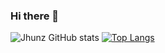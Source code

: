 ### Hi there 👋

![Jhunz GitHub stats](https://github-readme-stats.vercel.app/api?username=Jhun260Sloth&theme=midnight-purple&show_icons=true)
[![Top Langs](https://github-readme-stats.vercel.app/api/top-langs/?username=Jhun260Sloth&layout=midnight-purple )](https://github.com/Jhun260Sloth)
